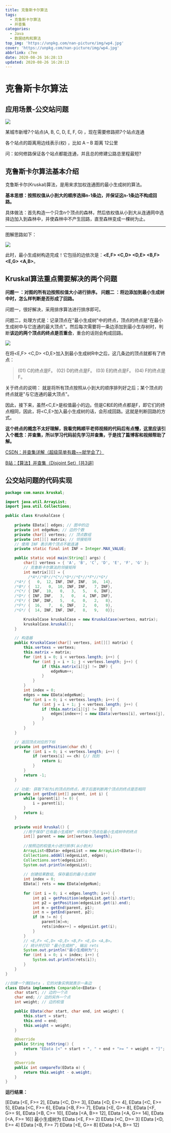 ```yaml
---
title: 克鲁斯卡尔算法
tags:
  - 克鲁斯卡尔算法
  - 并查集
categories:
  - Java
  - 数据结构和算法
top_img: 'https://unpkg.com/nan-picture/img/wp4.jpg'
cover: 'https://unpkg.com/nan-picture/img/wp4.jpg'
abbrlink: c7ee
date: 2020-08-26 16:28:13
updated: 2020-08-26 16:28:13
---
```


# 克鲁斯卡尔算法

## 应用场景-公交站问题

![](https://unpkg.com/nan-picture/blog/20200826203459.png)

某城市新增7个站点(A, B, C, D, E, F, G) ，现在需要修路把7个站点连通

各个站点的距离用边线表示(权) ，比如 A – B 距离 12公里

问：如何修路保证各个站点都能连通，并且总的修建公路总里程最短?



## 克鲁斯卡尔算法基本介绍

克鲁斯卡尔(Kruskal)算法，是用来求加权连通图的最小生成树的算法。

**基本思想：按照权值从小到大的顺序选择n-1条边，并保证这n-1条边不构成回路。**

具体做法：首先构造一个只含n个顶点的森林，然后依权值从小到大从连通网中选择边加入到森林中，并使森林中不产生回路，直至森林变成一棵树为止。

---

图解思路如下：

![](https://unpkg.com/nan-picture/blog/20220706215031.png)

此时，最小生成树构造完成！它包括的边依次是：**<E,F> <C,D> <D,E> <B,F> <E,G> <A,B>**。



## Kruskal算法重点需要解决的两个问题 
**问题一 ：对图的所有边按照权值大小进行排序。 
问题二 ：将边添加到最小生成树中时，怎么样判断是否形成了回路。**

问题一，很好解决，采用排序算法进行排序即可。

问题二，处理方式是：记录顶点在"最小生成树"中的终点，顶点的终点是"在最小生成树中与它连通的最大顶点"。然后每次需要将一条边添加到最小生存树时，判断**该边的两个顶点的终点是否重合**，重合的话则会构成回路。

![](https://unpkg.com/nan-picture/blog/20220706214948.png)

在将<E,F> <C,D> <D,E>加入到最小生成树R中之后，这几条边的顶点就都有了终点：

> (01) C的终点是F。 
> (02) D的终点是F。 
> (03) E的终点是F。 
> (04) F的终点是F。

关于终点的说明： 就是将所有顶点按照从小到大的顺序排列好之后；某个顶点的终点就是"与它连通的最大顶点"。 

因此，接下来，虽然<C,E>是权值最小的边。但是C和E的终点都是F，即它们的终点相同，因此，将<C,E>加入最小生成树的话，会形成回路。这就是判断回路的方式。

**这个终点的概念不太好理解，我看完韩顺平老师视频的代码后有点懵，这里应该引入个概念：并查集，所以学习代码前先学习并查集，于是找了篇博客和视频帮助了解。**

[CSDN：并查集详解（超级简单有趣~~就学会了）](https://blog.csdn.net/qq_41593380/article/details/81146850?utm_medium=distribute.pc_relevant.none-task-blog-title-1&spm=1001.2101.3001.4242)

[B站：【算法】并查集（Disjoint Set）[共3讲]](https://www.bilibili.com/video/BV13t411v7Fs?p=1)





## 公交站问题的代码实现

```java
package com.nanzx.kruskal;

import java.util.ArrayList;
import java.util.Collections;

public class KruskalCase {
	
	private EData[] edges; // 图中的边
	private int edgeNum; // 边的个数
	private char[] vertexs; // 顶点数组
	private int[][] matrix; // 邻接矩阵
	// 使用 INF 表示两个顶点不能连通
	private static final int INF = Integer.MAX_VALUE;

	public static void main(String[] args) {
		char[] vertexs = { 'A', 'B', 'C', 'D', 'E', 'F', 'G' };
		// 克鲁斯卡尔算法的邻接矩阵
		int matrix[][] = {
	      /*A*//*B*//*C*//*D*//*E*//*F*//*G*/
	/*A*/ {   0,  12, INF, INF, INF,  16,  14},
	/*B*/ {  12,   0,  10, INF, INF,   7, INF},
	/*C*/ { INF,  10,   0,   3,   5,   6, INF},
	/*D*/ { INF, INF,   3,   0,   4, INF, INF},
	/*E*/ { INF, INF,   5,   4,   0,   2,   8},
	/*F*/ {  16,   7,   6, INF,   2,   0,   9},
	/*G*/ {  14, INF, INF, INF,   8,   9,   0}}; 

		KruskalCase kruskalCase = new KruskalCase(vertexs, matrix);
		kruskalCase.kruskal();
	}

	// 构造器
	public KruskalCase(char[] vertexs, int[][] matrix) {
		this.vertexs = vertexs;
		this.matrix = matrix;
		for (int i = 0; i < vertexs.length; i++) {
			for (int j = i + 1; j < vertexs.length; j++) {
				if (this.matrix[i][j] != INF) {
					edgeNum++;
				}
			}
		}
		int index = 0;
		edges = new EData[edgeNum];
		for (int i = 0; i < vertexs.length; i++) {
			for (int j = i + 1; j < vertexs.length; j++) {
				if (this.matrix[i][j] != INF) {
					edges[index++] = new EData(vertexs[i], vertexs[j], matrix[i][j]);
				}
			}
		}
	}

	// 返回顶点对应的下标
	private int getPosition(char ch) {
		for (int i = 0; i < vertexs.length; i++) {
			if (vertexs[i] == ch) {// 找到
				return i;
			}
		}
		return -1;
	}

	// 功能: 获取下标为i的顶点的终点，用于后面判断两个顶点的终点是否相同
	private int getEnd(int[] parent, int i) { 
		while (parent[i] != 0) {
			i = parent[i];
		}
		return i;
	}
	
	private void kruskal() {
		//用于保存"已有最小生成树" 中的每个顶点在最小生成树中的终点
		int[] parent = new int[vertexs.length];
		
		//按照边的权值大小进行排序(从小到大)
		ArrayList<EData> edgesList = new ArrayList<EData>();
		Collections.addAll(edgesList, edges);
		Collections.sort(edgesList);
		System.out.println(edgesList);
		
		// 创建结果数组, 保存最后的最小生成树
		int index = 0;
		EData[] rets = new EData[edgeNum];
		
		for (int i = 0; i < edges.length; i++) {
			int p1 = getPosition(edgesList.get(i).start);
			int p2 = getPosition(edgesList.get(i).end);
			int m = getEnd(parent, p1);
			int n = getEnd(parent, p2);
			if (m != n) {
				parent[m]=n;
				rets[index++] = edgesList.get(i);
			}
		}
		// <E,F> <C,D> <D,E> <B,F> <E,G> <A,B>。
		// 统计并打印 "最小生成树", 输出 rets
		System.out.println("最小生成树为");
		for (int i = 0; i < index; i++) {
			System.out.println(rets[i]);
		}
	}
}

//创建一个类EData ，它的对象实例就表示一条边
class EData implements Comparable<EData> {
	char start; // 边的一个点
	char end; // 边的另外一个点
	int weight; // 边的权值

	public EData(char start, char end, int weight) {
		this.start = start;
		this.end = end;
		this.weight = weight;
	}

	@Override
	public String toString() {
		return "EData [<" + start + ", " + end + ">= " + weight + "]";
	}

	@Override
	public int compareTo(EData o) {
		return this.weight - o.weight;
	}
}
```

**运行结果：**

[EData [<E, F>= 2], EData [<C, D>= 3], EData [<D, E>= 4], EData [<C, E>= 5], EData [<C, F>= 6], EData [<B, F>= 7], EData [<E, G>= 8], EData [<F, G>= 9], EData [<B, C>= 10], EData [<A, B>= 12], EData [<A, G>= 14], EData [<A, F>= 16]]
最小生成树为
EData [<E, F>= 2]
EData [<C, D>= 3]
EData [<D, E>= 4]
EData [<B, F>= 7]
EData [<E, G>= 8]
EData [<A, B>= 12]